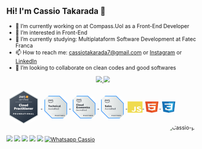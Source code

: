 ## Hi! I'm Cassio Takarada 👋

- 🔭 I’m currently working on at Compass.Uol as a Front-End Developer
- 👀 I’m interested in Front-End
- 🌱 I’m currently studying: Multiplataform Software Development at Fatec Franca
- 📫 How to reach me: cassiotakarada7@gmail.com or [Instagram](https://www.instagram.com/cassiotakarada/) or [LinkedIn](https://www.linkedin.com/in/cassiosilvatakarada7/)
- 💞️ I’m looking to collaborate on clean codes and good softwares

<!--
- 🔭 I’m currently working on ...
- 👯 I’m looking to collaborate on ...
- 🤔 I’m looking for help with ...
- 💬 Ask me about ...
- ⚡ Fun fact: ...
-->

<div align="center">
  <a href="https://github.com/cassiotakarada">
  <img height="150em" src="https://github-readme-stats.vercel.app/api?username=cassiotakarada&show_icons=true&theme=dark&include_all_commits=true&count_private=true"/>
  <img height="150em" src="https://github-readme-stats.vercel.app/api/top-langs/?username=cassiotakarada&layout=compact&langs_count=7&theme=dark"/>
</div>
<div style="display: inline_block"><br>
	<img align="center" alt="Cassio-pic" height="90px" style="border-radius:80px;" src="images/aws-certified-cloud-practitioner.png">
	<img align="center" alt="Cassio-pic" height="70px" style="border-radius:80px;" src="images/aws-partner-accreditation-technical.png">
	<img align="center" alt="Cassio-pic" height="70px" style="border-radius:80px;" src="images/aws-partner-cloud-economics-accreditation.png">
	<img align="center" alt="Cassio-pic" height="70px" style="border-radius:80px;" src="images/aws-partner-sales-accreditation-business.png">
  	<img align="center" alt="Rafa-Js" height="30" width="40" src="https://raw.githubusercontent.com/devicons/devicon/master/icons/javascript/javascript-plain.svg">
  	<img align="center" alt="Rafa-HTML" height="30" width="40" src="https://raw.githubusercontent.com/devicons/devicon/master/icons/html5/html5-original.svg">
  	<img align="center" alt="Rafa-CSS" height="30" width="40" src="https://raw.githubusercontent.com/devicons/devicon/master/icons/css3/css3-original.svg">
  	<img align="right" alt="Cassio-pic" height="150" style="border-radius:50px;" src="https://cdn.discordapp.com/attachments/1032349476133810238/1032352887893930095/penguin-252_512.gif">
</div>
  
  ##
 
<div> 
  	<a href="https://instagram.com/cassiotakarada" target="_blank"><img src="https://img.shields.io/badge/-Instagram-%23E4405F?style=for-the-badge&logo=instagram&logoColor=white" target="_blank"></a>
 	<a href="https://www.twitch.tv/cassiotakarada" target="_blank"><img src="https://img.shields.io/badge/Twitch-9146FF?style=for-the-badge&logo=twitch&logoColor=white" target="_blank"></a>
 	<a href="https://discord.gg/WY4UG3BK" target="_blank"><img src="https://img.shields.io/badge/Discord-7289DA?style=for-the-badge&logo=discord&logoColor=white" target="_blank"></a> 
  	<a href = "mailto:cassiotakarada7@gmail.com"><img src="https://img.shields.io/badge/-Gmail-%23333?style=for-the-badge&logo=gmail&logoColor=white" target="_blank"></a>
  	<a href="https://www.linkedin.com/in/cassiosilvatakarada7" target="_blank"><img src="https://img.shields.io/badge/-LinkedIn-%230077B5?style=for-the-badge&logo=linkedin&logoColor=white" target="_blank"></a> 
  	<a target="_blank" href="https://wa.me/5516982221415">
		<img src="https://img.shields.io/badge/WhatsApp-25D366?style=for-the-badge&logo=whatsapp&logoColor=white" title="Whatsapp Cassio" width="130">
 	</a>
  	<!--![Snake animation](https://github.com/cassiotakarada/CassioTakarada/blob/output/github-contribution-grid-snake.svg)-->
</div>
